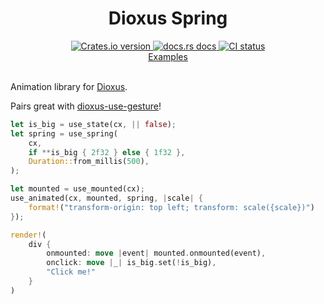 <div align="center">
<h1>Dioxus Spring</h1>
 <a href="https://crates.io/crates/dioxus-spring">
    <img src="https://img.shields.io/crates/v/dioxus-spring?style=flat-square"
    alt="Crates.io version" />
  </a>
  <a href="https://docs.rs/dioxus-spring/latest/dioxus_spring/">
    <img src="https://img.shields.io/badge/docs-latest-blue.svg?style=flat-square"
      alt="docs.rs docs" />
  </a>
   <a href="https://github.com/matthunz/dioxus-spring/actions">
    <img src="https://github.com/matthunz/dioxus-spring/actions/workflows/ci.yml/badge.svg"
      alt="CI status" />
  </a>
</div>

<div align="center">
 <a href="https://github.com/matthunz/dioxus-spring/tree/main/examples">Examples</a>
</div>

<br>

Animation library for [Dioxus](https://dioxuslabs.com).

Pairs great with [dioxus-use-gesture](https://github.com/matthunz/dioxus-use-gesture)!



```rust
let is_big = use_state(cx, || false);
let spring = use_spring(
    cx,
    if **is_big { 2f32 } else { 1f32 },
    Duration::from_millis(500),
);

let mounted = use_mounted(cx);
use_animated(cx, mounted, spring, |scale| {
    format!("transform-origin: top left; transform: scale({scale})")
});

render!(
    div {
        onmounted: move |event| mounted.onmounted(event),
        onclick: move |_| is_big.set(!is_big),
        "Click me!"
    }
)
```
